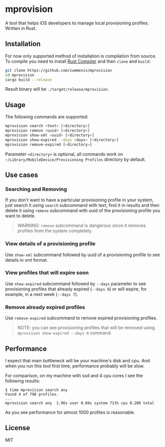 # mprovision
A tool that helps iOS developers to manage local provisioning profiles.
Written in Rust.

## Installation

For now only supported method of installation is compilation from source.
To compile you need to install
[Rust Compiler](https://www.rust-lang.org/downloads.html) and then `clone`
and `build`:

```bash
git clone https://github.com/zummenix/mprovision
cd mprovision
cargo build --release
```

Result binary will be `./target/release/mprovision`.

## Usage

The following commands are supported:
```bash
mprovision search <text> [<directory>]
mprovision remove <uuid> [<directory>]
mprovision show-xml <uuid> [<directory>]
mprovision show-expired --days <days> [<directory>]
mprovision remove-expired [<directory>]
```
Parameter `<directory>` is optional, all commands work on
`~/Library/MobileDevice/Provisioning Profiles` directory by default.

## Use cases

### Searching and Removing

If you don't want to have a particular provisioning profile in your system,
just search it using `search` subcommand with text, find it in results and then
delete it using `remove` subcommand with uuid of the provisioning profile you
want to delete.

> WARNING: `remove` subcommand is dangerous since it removes profiles from the
system completely.

### View details of a provisioning profile

Use `show-xml` subcommand followed by uuid of a provisioning profile to see details
in xml format.

### View profiles that will expire soon

Use `show-expired` subcommand followed by `--days` parameter to see provisioning
profiles that already expired (`--days 0`) or will expire, for example, in a
next week (`--days 7`).

### Remove already expired profiles

Use `remove-expired` subcommand to remove expired provisioning profiles.

> NOTE: you can see provisioning profiles that will be removed using
`mprovision show-expired --days 0` command.

## Performance

I expect that main bottleneck will be your machine's disk and cpu.
And when you run this tool first time, performance probably will be slow.

For comparison, on my machine with ssd and 4 cpu cores I see the following results:
```
$ time mprovision search any
Found 4 of 798 profiles.
...
mprovision search any  1.96s user 0.04s system 713% cpu 0.280 total
```
As you see performance for almost 1000 profiles is reasonable.

## License

MIT
